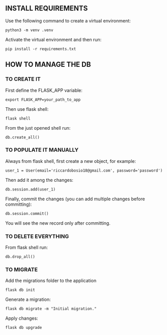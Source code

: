## INSTALL REQUIREMENTS

Use the following command to create a virtual environment:
```console
python3 -m venv .venv
```

Activate the virtual environment and then run:
```console
pip install -r requirements.txt
```

## HOW TO MANAGE THE DB


### TO CREATE IT

First define the FLASK_APP variable:
```console
export FLASK_APP=your_path_to_app
```

Then use flask shell:
```console
flask shell
```

From the just opened shell run:
```console
db.create_all()
```

### TO POPULATE IT MANUALLY

Always from flask shell, first create a new object, for example:
```console
user_1 = User(email='riccardobosio18@gmail.com', password='password')
```

Then add it among the changes:
```console
db.session.add(user_1)
```

Finally, commit the changes (you can add multiple changes before committing):
```console
db.session.commit()
```

You will see the new record only after committing.

### TO DELETE EVERYTHING

From flask shell run:
```console
db.drop_all()
```

### TO MIGRATE

Add the migrations folder to the application

```console
flask db init
```

Generate a migration:

```console
flask db migrate -m "Initial migration."
```

Apply changes:

```console
flask db upgrade
```